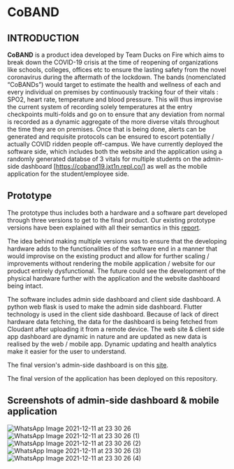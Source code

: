 # CoBAND

## INTRODUCTION


**CoBAND** is a product idea developed by Team Ducks on Fire which aims to break down the COVID-19 crisis at the time of reopening of organizations like schools, colleges, offices etc to ensure the lasting safety from the novel coronavirus during the aftermath of the lockdown. The bands (nomenclated “CoBANDs”) would target to estimate the health and wellness of each and every individual on premises by continuously tracking four of their vitals : SPO2, heart rate, temperature and blood pressure. This will thus improvise the current system of recording solely temperatures at the entry checkpoints multi-folds and go on to ensure that any deviation from normal is recorded as a dynamic aggregate of the more diverse vitals throughout the time they are on premises. Once that is being done, alerts can be generated and requisite protocols can be ensured to escort potentially / actually COVID ridden people off-campus. We have currently deployed the software side, which includes both the website and the application using a randomly generated databse of 3 vitals for multiple students on the admin-side dashboard [https://coband19.jxt1n.repl.co/] as well as the mobile application for the student/employee side.


## Prototype

The prototype thus includes both a hardware and a software part developed through three versions to get to the final product. Our existing prototype versions have been explained with all their semantics in this [report](https://docs.google.com/document/d/1xhUftrHGRukB2wiMmyU79MKb7XuntHSvzRcDs5I9J3w/edit?usp=sharing). 

The idea behind making multiple versions was to ensure that the developing hardware adds to the functionalities of the software end in a manner that would improvise on the existing product and allow for further scaling / improvements without rendering the mobile application / website for our product entirely dysfunctional. The future could see the development of the physical hardware further with the application and the website dashboard being intact.

The software includes admin side dashboard and client side dashboard. A python web flask is used to make the admin side dashboard. Flutter technology is used in the client side dashboard. Because of lack of direct hardware data fetching, the data for the dashboard is being fetched from Cloudant after uploading it from a remote device. The web site & client side app dashboard are dynamic in nature and are updated as new data is realised by the web / mobile app. Dynamic updating and health analytics make it easier for the user to understand. 

The final version's admin-side dashboard is on this [site](https://coband19.jxt1n.repl.co/).

The final version of the application has been deployed on this repository.

## Screenshots of admin-side dashboard & mobile application

![WhatsApp Image 2021-12-11 at 23 30 26](https://user-images.githubusercontent.com/74127653/145687082-78cb3afb-1224-47ca-aa3c-ffe510d44b9a.jpeg)
![WhatsApp Image 2021-12-11 at 23 30 26 (1)](https://user-images.githubusercontent.com/74127653/145687083-b987481c-166b-498d-a48e-82c182c9806e.jpeg)
![WhatsApp Image 2021-12-11 at 23 30 26 (2)](https://user-images.githubusercontent.com/74127653/145687084-0acada31-fbda-477d-9b26-7266e65885ea.jpeg)
![WhatsApp Image 2021-12-11 at 23 30 26 (3)](https://user-images.githubusercontent.com/74127653/145687085-93d6ceed-af79-4714-9b5b-90563cc0630f.jpeg)
![WhatsApp Image 2021-12-11 at 23 30 26 (4)](https://user-images.githubusercontent.com/74127653/145687086-288bb445-2917-4051-ab9f-3ecf5c8a337f.jpeg)

